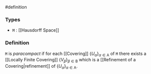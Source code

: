 #definition
### Types
- `M` : [[Hausdorff Space]]
### Definition
`M` is *paracompact* if for each [[Covering]] $\{U_{\alpha}\}_{\alpha\in\text{A}}$ of `M` there exists a [[Locally Finite Covering]] $\{V_{\beta}\}_{\beta\in\text{B}}$ which is a [[Refinement of a Covering|refinement]] of $\{U_{\alpha}\}_{\alpha\in\text{A}}$.
